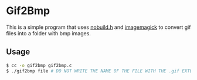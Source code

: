 # Gif2Bmp

This is a simple program that uses [nobuild.h](https://github.com/tsoding/nobuild) and [imagemagick](https://imagemagick.org/index.php) to convert gif files into a folder with bmp images.

## Usage

``` bash
$ cc -o gif2bmp gif2bmp.c
$ ./gif2bmp file # DO NOT WRITE THE NAME OF THE FILE WITH THE .gif EXTENSION
```

